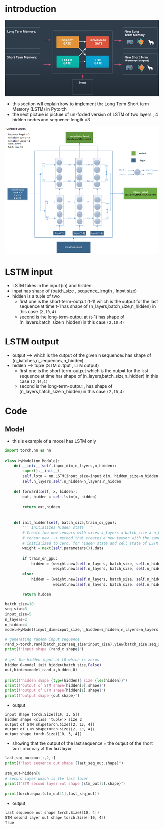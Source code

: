 # introduction  
<img src="assets/img.png" height="250px"  alt="img.png"/>  

- this section will explain how to implement the Long Term Short term Memory (LSTM) in Pytorch  
- the next picture is picture of un-folded version of LSTM of two layers , 4 hidden nodes and sequence length =3  

![img_1.png](assets/img_1.png)
# LSTM input
- LSTM takes in the input (in) and hidden.
- input has shape of (batch_size , sequence_length  , Input size)
- hidden is a tuple of two  
  - first one is the short-term-output (t-1) which is the output for the last sequence at time t-1 has shape of (n_layers,batch_size,n_hidden) in this case `(2,10,4)`  
  - second is the long-term-output at (t-1) has shape of (n_layers,batch_size,n_hidden) in this case `(2,10,4)`  
# LSTM output
  - output --> which is the output of the given n sequences has shape of (n_batches,n_sequences,n_hidden)
  - hidden --> tuple (STM output , LTM output)
    - first one is the short-term-output  which is the output for the last sequence at time  has shape of (n_layers,batch_size,n_hidden) in this case `(2,10,4)`  
    - second is the long-term-output , has shape of (n_layers,batch_size,n_hidden) in this case `(2,10,4)`
# Code
## Model
- this is example of a model has LSTM only
```python
import torch.nn as nn

class MyModel(nn.Module):
    def __init__(self,input_dim,n_layers,n_hidden):
        super().__init__()
        self.lstm = nn.LSTM(input_size=input_dim, hidden_size=n_hidden, num_layers=n_layers, dropout=0.3, batch_first=True)
        self.n_layers,self.n_hidden=n_layers,n_hidden

    def forward(self, x, hidden):
        out, hidden = self.lstm(x, hidden)

        return out,hidden


    def init_hidden(self, batch_size,train_on_gpu):
        ''' Initializes hidden state '''
        # Create two new tensors with sizes n_layers x batch_size x n_hidden,
        # tensor.new --> method that creates a new tensor with the same type and device of this tensor
        # initialized to zero, for hidden state and cell state of LSTM
        weight = next(self.parameters()).data

        if train_on_gpu:
            hidden = (weight.new(self.n_layers, batch_size, self.n_hidden).zero_().cuda(),
                      weight.new(self.n_layers, batch_size, self.n_hidden).zero_().cuda())
        else:
            hidden = (weight.new(self.n_layers, batch_size, self.n_hidden).zero_(),
                      weight.new(self.n_layers, batch_size, self.n_hidden).zero_())

        return hidden
```
```python
batch_size=10
seq_size=3
input_size=5
n_layers=2
n_hidden=4
model=MyModel(input_dim=input_size,n_hidden=n_hidden,n_layers=n_layers)
```
```python
# generating random input sequence
rand_x=torch.rand(batch_size*seq_size*input_size).view(batch_size,seq_size,input_size)
print(f"input shape {rand_x.shape}")

# get the hidden input at t0 which is zeros
hidden_0=model.init_hidden(batch_size,False)
out,hidden=model(rand_x,hidden_0)

print(f"hidden shape {type(hidden)} size {len(hidden)}")
print(f"output of STM shape{hidden[0].shape}")
print(f"output of LTM shape{hidden[1].shape}")
print(f"output shape {out.shape}")
```
- output
```
input shape torch.Size([10, 3, 5])
hidden shape <class 'tuple'> size 2
output of STM shapetorch.Size([2, 10, 4])
output of LTM shapetorch.Size([2, 10, 4])
output shape torch.Size([10, 3, 4])
```
- showing that the output of the last sequence = the output of the short term memory of the last layer
```python
last_seq_out=out[:,2,:]
print(f"last sequence out shape {last_seq_out.shape}")

stm_out=hidden[0]
# second layer which is the last layer
print(f"STM second layer out shape {stm_out[1].shape}")

print(torch.equal(stm_out[1],last_seq_out))
```
- output
```
last sequence out shape torch.Size([10, 4])
STM second layer out shape torch.Size([10, 4])
True
```